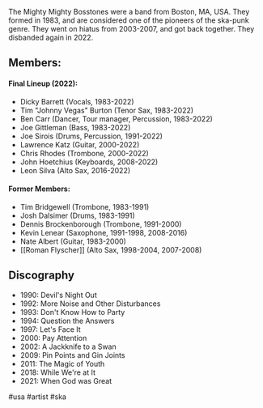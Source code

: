 The Mighty Mighty Bosstones were a band from Boston, MA, USA. They formed in 1983, and are considered one of the pioneers of the ska-punk genre. They went on hiatus from 2003-2007, and got back together. They disbanded again in 2022.
## Members:
#### Final Lineup (2022):
- Dicky Barrett (Vocals, 1983-2022)
- Tim "Johnny Vegas" Burton (Tenor Sax, 1983-2022)
- Ben Carr (Dancer, Tour manager, Percussion, 1983-2022)
- Joe Gittleman (Bass, 1983-2022)
- Joe Sirois (Drums, Percussion, 1991-2022)
- Lawrence Katz (Guitar, 2000-2022)
- Chris Rhodes (Trombone, 2000-2022)
- John Hoetchius (Keyboards, 2008-2022)
- Leon Silva (Alto Sax, 2016-2022)
#### Former Members:
- Tim Bridgewell (Trombone, 1983-1991)
- Josh Dalsimer (Drums, 1983-1991)
- Dennis Brockenborough (Trombone, 1991-2000)
- Kevin Lenear (Saxophone, 1991-1998, 2008-2016)
- Nate Albert (Guitar, 1983-2000)
- [[Roman Flyscher]] (Alto Sax, 1998-2004, 2007-2008)
## Discography
- 1990: Devil's Night Out
- 1992: More Noise and Other Disturbances
- 1993: Don't Know How to Party
- 1994: Question the Answers
- 1997: Let's Face It
- 2000: Pay Attention
- 2002: A Jackknife to a Swan
- 2009: Pin Points and Gin Joints
- 2011: The Magic of Youth
- 2018: While We're at It
- 2021: When God was Great

#usa #artist #ska 